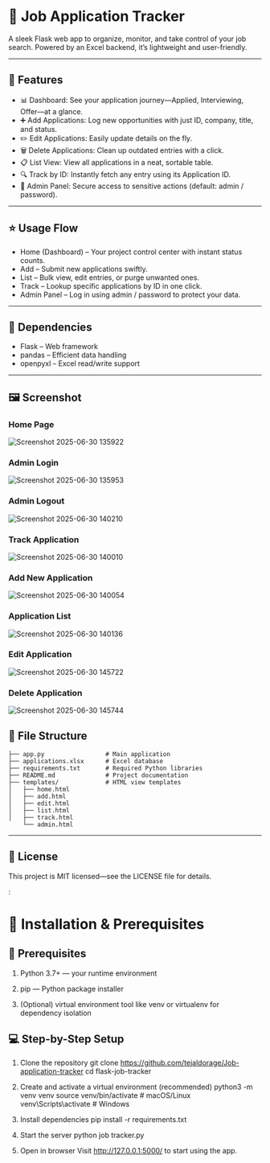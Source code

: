 # 🎯 Job Application Tracker
A sleek Flask web app to organize, monitor, and take control of your job search. Powered by an Excel backend, it’s lightweight and user-friendly.

---

## 🚀 Features
- 📊 Dashboard: See your application journey—Applied, Interviewing, Offer—at a glance.
- ➕ Add Applications: Log new opportunities with just ID, company, title, and status.
- ✏️ Edit Applications: Easily update details on the fly.
- 🗑️ Delete Applications: Clean up outdated entries with a click.
- 📋 List View: View all applications in a neat, sortable table.
- 🔍 Track by ID: Instantly fetch any entry using its Application ID.
- 👑 Admin Panel: Secure access to sensitive actions (default: admin / password).

---
## ⭐ Usage Flow
- Home (Dashboard) – Your project control center with instant status counts.
- Add – Submit new applications swiftly.
- List – Bulk view, edit entries, or purge unwanted ones.
- Track – Lookup specific applications by ID in one click.
- Admin Panel – Log in using admin / password to protect your data.

---

## 🔧 Dependencies
- Flask – Web framework
- pandas – Efficient data handling
- openpyxl – Excel read/write support  

---

## 🖼️ Screenshot

### Home Page
![Screenshot 2025-06-30 135922](https://github.com/user-attachments/assets/413c2f04-2047-45d2-9f77-973c2195e0d5)
 

### Admin Login

![Screenshot 2025-06-30 135953](https://github.com/user-attachments/assets/ba787899-ca68-4943-b0b7-564691908acc)


### Admin Logout

![Screenshot 2025-06-30 140210](https://github.com/user-attachments/assets/85b70a21-6f09-425a-8406-abbc1d4a9cd8)

### Track Application

![Screenshot 2025-06-30 140010](https://github.com/user-attachments/assets/5c216f9b-1dfa-4c0a-9623-8c01de3bf40a)


### Add New Application

![Screenshot 2025-06-30 140054](https://github.com/user-attachments/assets/73bfe27d-7ea7-488c-b1fc-fdbf56dd6a41)



### Application List

![Screenshot 2025-06-30 140136](https://github.com/user-attachments/assets/4e5160a5-2e8f-45b8-b858-bee53671df8c)


### Edit Application


![Screenshot 2025-06-30 145722](https://github.com/user-attachments/assets/cb773f17-f91d-48e0-a70e-4dd8f6bf863f)



### Delete Application

![Screenshot 2025-06-30 145744](https://github.com/user-attachments/assets/40c4cf47-d88d-40dc-90cf-bf2e9ce1fc60)



## 📁 File Structure
```
├── app.py                 # Main application
├── applications.xlsx      # Excel database
├── requirements.txt       # Required Python libraries
├── README.md              # Project documentation
├── templates/             # HTML view templates
│   ├── home.html
│   ├── add.html
│   ├── edit.html
│   ├── list.html
│   ├── track.html
    └── admin.html
```

---

## 📜 License
This project is MIT licensed—see the LICENSE file for details.


:

# 🚀 Installation & Prerequisites
## 🎯 Prerequisites
1. Python 3.7+ — your runtime environment

2. pip — Python package installer

3. (Optional) virtual environment tool like venv or virtualenv for dependency isolation

## 💻 Step-by-Step Setup
1. Clone the repository
git clone https://github.com/tejaldorage/Job-application-tracker
cd flask-job-tracker


2. Create and activate a virtual environment (recommended)
python3 -m venv venv
source venv/bin/activate     # macOS/Linux
venv\Scripts\activate        # Windows


3. Install dependencies
pip install -r requirements.txt


4. Start the server
python job tracker.py


5. Open in browser
Visit http://127.0.0.1:5000/ to start using the app.


